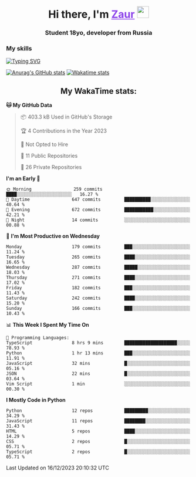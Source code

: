 <h1 align="center">
    Hi there, I'm 
    <a href="https://t.me/skyguy" target="_blank" style="color: #8C43EA">Zaur</a>
    <img src="https://github.com/blackcater/blackcater/raw/main/images/Hi.gif" height="32">
</h1>

<h3 align="center">
    Student 18yo, developer from Russia
</h3>  

### **My skills**
[![Typing SVG](https://readme-typing-svg.herokuapp.com?font=Oxanium&duration=3000&pause=1500&color=8C43EA&height=30&lines=Python:+FastAPI,+Flask,+Aiogram,+Telethon;SQL:+PostgreSQL,+SQLite;JavaScript/TypeScript:+React.js;HTML+(PUG),+CSS+(SCSS))](https://git.io/typing-svg)

[![Anurag's GitHub stats](https://github-readme-stats.vercel.app/api?username=mrskyguy&hide_title=true&count_private=true&show_icons=true&title_color=8C43EA&icon_color=BE57EA&bg_color=30,191919,341b56&text_color=B1B1B1&border_radius=10&hide_border=true)](https://github.com/anuraghazra/github-readme-stats)
[![Wakatime stats](https://github-readme-stats.vercel.app/api/wakatime?username=skyguy&hide_title=true&show_icons=true&title_color=8C43EA&icon_color=BE57EA&bg_color=30,191919,341b56&text_color=B1B1B1&border_radius=10&hide_border=true)](https://github.com/anuraghazra/github-readme-stats)


<h2 align="center"> My WakaTime stats: </h2>

<!--START_SECTION:waka-->
**🐱 My GitHub Data** 

> 📦 403.3 kB Used in GitHub's Storage 
 > 
> 🏆 4 Contributions in the Year 2023
 > 
> 🚫 Not Opted to Hire
 > 
> 📜 11 Public Repositories 
 > 
> 🔑 26 Private Repositories 
 > 
**I'm an Early 🐤** 

```text
🌞 Morning                259 commits         ████░░░░░░░░░░░░░░░░░░░░░   16.27 % 
🌆 Daytime                647 commits         ██████████░░░░░░░░░░░░░░░   40.64 % 
🌃 Evening                672 commits         ███████████░░░░░░░░░░░░░░   42.21 % 
🌙 Night                  14 commits          ░░░░░░░░░░░░░░░░░░░░░░░░░   00.88 % 
```
📅 **I'm Most Productive on Wednesday** 

```text
Monday                   179 commits         ███░░░░░░░░░░░░░░░░░░░░░░   11.24 % 
Tuesday                  265 commits         ████░░░░░░░░░░░░░░░░░░░░░   16.65 % 
Wednesday                287 commits         █████░░░░░░░░░░░░░░░░░░░░   18.03 % 
Thursday                 271 commits         ████░░░░░░░░░░░░░░░░░░░░░   17.02 % 
Friday                   182 commits         ███░░░░░░░░░░░░░░░░░░░░░░   11.43 % 
Saturday                 242 commits         ████░░░░░░░░░░░░░░░░░░░░░   15.20 % 
Sunday                   166 commits         ███░░░░░░░░░░░░░░░░░░░░░░   10.43 % 
```


📊 **This Week I Spent My Time On** 

```text
💬 Programming Languages: 
TypeScript               8 hrs 9 mins        ████████████████████░░░░░   78.93 % 
Python                   1 hr 13 mins        ███░░░░░░░░░░░░░░░░░░░░░░   11.91 % 
JavaScript               32 mins             █░░░░░░░░░░░░░░░░░░░░░░░░   05.16 % 
JSON                     22 mins             █░░░░░░░░░░░░░░░░░░░░░░░░   03.64 % 
Vim Script               1 min               ░░░░░░░░░░░░░░░░░░░░░░░░░   00.30 % 
```

**I Mostly Code in Python** 

```text
Python                   12 repos            █████████░░░░░░░░░░░░░░░░   34.29 % 
JavaScript               11 repos            ████████░░░░░░░░░░░░░░░░░   31.43 % 
HTML                     5 repos             ████░░░░░░░░░░░░░░░░░░░░░   14.29 % 
CSS                      2 repos             █░░░░░░░░░░░░░░░░░░░░░░░░   05.71 % 
TypeScript               2 repos             █░░░░░░░░░░░░░░░░░░░░░░░░   05.71 % 
```




 Last Updated on 16/12/2023 20:10:32 UTC
<!--END_SECTION:waka-->
